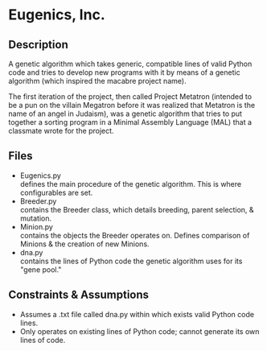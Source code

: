 # Eugenics, Inc.
## Description
A genetic algorithm which takes generic, compatible lines of valid Python code and tries to develop new programs with it by means of a genetic algorithm (which inspired the macabre project name).

The first iteration of the project, then called Project Metatron (intended to be a pun on the villain Megatron before it was realized that Metatron is the name of an angel in Judaism), was a genetic algorithm that tries to put together a sorting program in a Minimal Assembly Language (MAL) that a classmate wrote for the project.

## Files
* Eugenics.py  
defines the main procedure of the genetic algorithm. This is where configurables are set.
* Breeder.py  
contains the Breeder class, which details breeding, parent selection, & mutation.
* Minion.py  
contains the objects the Breeder operates on. Defines comparison of Minions & the creation of new Minions.
* dna.py  
contains the lines of Python code the genetic algorithm uses for its "gene pool."

## Constraints & Assumptions
* Assumes a .txt file called dna.py within which exists valid Python code lines.
* Only operates on existing lines of Python code; cannot generate its own lines of code.
